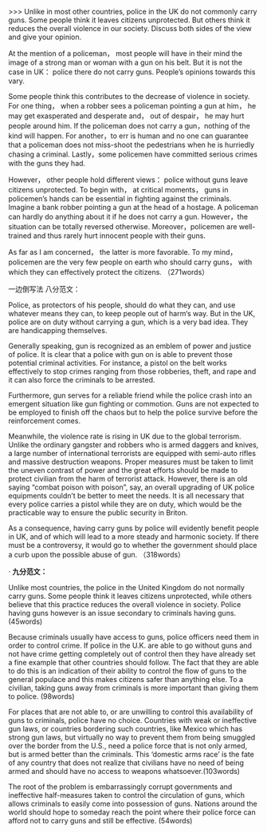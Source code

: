 &gt;&gt;&gt; Unlike in most other countries, police in the UK do not commonly carry guns. Some people think it leaves citizens unprotected. But others think it reduces the overall violence in our society. Discuss both sides of the view and give your opinion.


At the mention of a policeman， most people will have in their mind the image of a strong man or woman with a gun on his belt. But it is not the case in UK： police there do not carry guns. People’s opinions towards this vary.

Some people think this contributes to the decrease of violence in society. For one thing， when a robber sees a policeman pointing a gun at him， he may get exasperated and desperate and， out of despair， he may hurt people around him. If the policeman does not carry a gun，nothing of the kind will happen. For another，to err is human and no one can guarantee that a policeman does not miss-shoot the pedestrians when he is hurriedly chasing a criminal. Lastly，some policemen have committed serious crimes with the guns they had.

However， other people hold different views： police without guns leave citizens unprotected. To begin with， at critical moments， guns in policemen’s hands can be essential in fighting against the criminals. Imagine a bank robber pointing a gun at the head of a hostage. A policeman can hardly do anything about it if he does not carry a gun. However，the situation can be totally reversed otherwise. Moreover，policemen are well-trained and thus rarely hurt innocent people with their guns.

As far as I am concerned， the latter is more favorable. To my mind， policemen are the very few people on earth who should carry guns， with which they can effectively protect the citizens. （271words）

一边倒写法 八分范文：

Police, as protectors of his people, should do what they can, and use whatever means they can, to keep people out of harm‘s way. But in the UK, police are on duty without carrying a gun, which is a very bad idea. They are handicapping themselves.

Generally speaking, gun is recognized as an emblem of power and justice of police. It is clear that a police with gun on is able to prevent those potential criminal activities. For instance, a pistol on the belt works effectively to stop crimes ranging from those robberies, theft, and rape and it can also force the criminals to be arrested.

Furthermore, gun serves for a reliable friend while the police crash into an emergent situation like gun fighting or commotion. Guns are not expected to be employed to finish off the chaos but to help the police survive before the reinforcement comes.

Meanwhile, the violence rate is rising in UK due to the global terrorism. Unlike the ordinary gangster and robbers who is armed daggers and knives, a large number of international terrorists are equipped with semi-auto rifles and massive destruction weapons. Proper measures must be taken to limit the uneven contrast of power and the great efforts should be made to protect civilian from the harm of terrorist attack. However, there is an old saying “combat poison with poison”, say, an overall upgrading of UK police equipments couldn’t be better to meet the needs. It is all necessary that every police carries a pistol while they are on duty, which would be the practicable way to ensure the public security in Briton.

As a consequence, having carry guns by police will evidently benefit people in UK, and of which will lead to a more steady and harmonic society. If there must be a controversy, it would go to whether the government should place a curb upon the possible abuse of gun. （318words）

· **九分范文：**

Unlike most countries, the police in the United Kingdom do not normally carry guns. Some people think it leaves citizens unprotected, while others believe that this practice reduces the overall violence in society. Police having guns however is an issue secondary to criminals having guns. \(45words\)

Because criminals usually have access to guns, police officers need them in order to control crime. If police in the U.K. are able to go without guns and not have crime getting completely out of control then they have already set a fine example that other countries should follow. The fact that they are able to do this is an indication of their ability to control the flow of guns to the general populace and this makes citizens safer than anything else. To a civilian, taking guns away from criminals is more important than giving them to police. \(98words\)

For places that are not able to, or are unwilling to control this availability of guns to criminals, police have no choice. Countries with weak or ineffective gun laws, or countries bordering such countries, like Mexico which has strong gun laws, but virtually no way to prevent them from being smuggled over the border from the U.S., need a police force that is not only armed, but is armed better than the criminals. This ‘domestic arms race’ is the fate of any country that does not realize that civilians have no need of being armed and should have no access to weapons whatsoever.\(103words\)

The root of the problem is embarrassingly corrupt governments and ineffective half-measures taken to control the circulation of guns, which allows criminals to easily come into possession of guns. Nations around the world should hope to someday reach the point where their police force can afford not to carry guns and still be effective. \(54words\)


